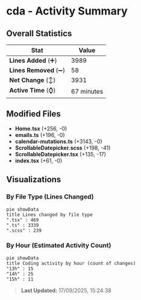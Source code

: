 # cda - Activity Summary 

## Overall Statistics

| Stat                   | Value                                                             |
| ---------------------- | ----------------------------------------------------------------- |
| **Lines Added** (➕)   | 3989                                          |
| **Lines Removed** (➖) | 58                                        |
| **Net Change** (↕)    | 3931                |
| **Active Time** (⌚)   | 67 minutes |


## Modified Files
- **Home.tsx** (+256, -0)
- **emails.ts** (+196, -0)
- **calendar-mutations.ts** (+3143, -0)
- **ScrollableDatepicker.scss** (+198, -41)
- **ScrollableDatepicker.tsx** (+135, -17)
- **index.tsx** (+61, -0)

## Visualizations

### By File Type (Lines Changed)

```mermaid
pie showData
title Lines changed by file type
".tsx" : 469
".ts" : 3339
".scss" : 239
```

### By Hour (Estimated Activity Count)

```mermaid
pie showData
title Coding activity by hour (count of changes)
"13h" : 15
"14h" : 25
"15h" : 11
```


> **Last Updated:** 17/09/2025, 15:24:38